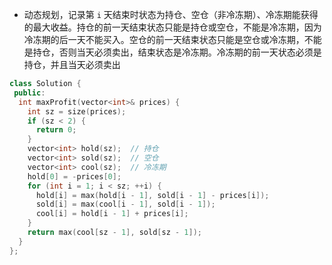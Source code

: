* 动态规划，记录第 `i` 天结束时状态为持仓、空仓（非冷冻期）、冷冻期能获得的最大收益。持仓的前一天结束状态只能是持仓或空仓，不能是冷冻期，因为冷冻期的后一天不能买入。空仓的前一天结束状态只能是空仓或冷冻期，不能是持仓，否则当天必须卖出，结束状态是冷冻期。冷冻期的前一天状态必须是持仓，并且当天必须卖出

```cpp
class Solution {
 public:
  int maxProfit(vector<int>& prices) {
    int sz = size(prices);
    if (sz < 2) {
      return 0;
    }
    vector<int> hold(sz);  // 持仓
    vector<int> sold(sz);  // 空仓
    vector<int> cool(sz);  // 冷冻期
    hold[0] = -prices[0];
    for (int i = 1; i < sz; ++i) {
      hold[i] = max(hold[i - 1], sold[i - 1] - prices[i]);
      sold[i] = max(cool[i - 1], sold[i - 1]);
      cool[i] = hold[i - 1] + prices[i];
    }
    return max(cool[sz - 1], sold[sz - 1]);
  }
};
```
